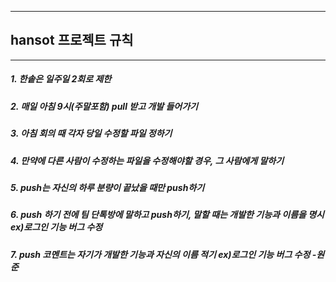 ---------------------
## hansot 프로젝트 규칙
---------------------
##### 1. 한솥은 일주일 2회로 제한
##### 2. 매일 아침 9시(주말포함) pull 받고 개발 들어가기
##### 3. 아침 회의 때 각자 당일 수정할 파일 정하기
##### 4. 만약에 다른 사람이 수정하는 파일을 수정해야할 경우, 그 사람에게 말하기
##### 5. push는 자신의 하루 분량이 끝났을 때만 push하기
##### 6. push 하기 전에 팀 단톡방에 말하고 push하기, 말할 때는 개발한 기능과 이름을 명시 ex)로그인 기능 버그 수정
##### 7. push 코멘트는 자기가 개발한 기능과 자신의 이름 적기 ex)로그인 기능 버그 수정 -원준
